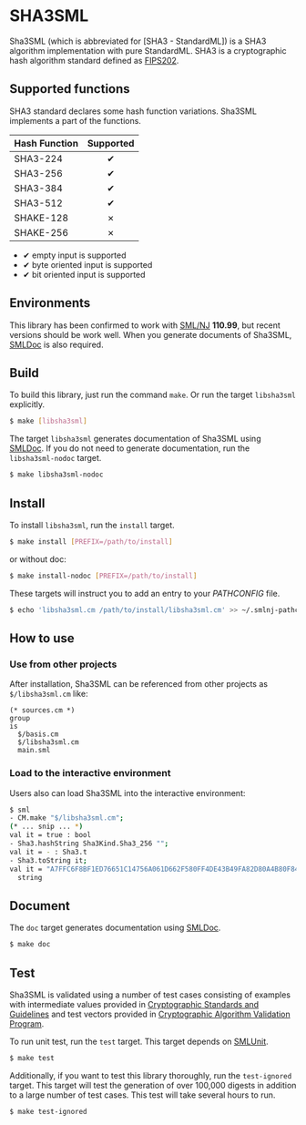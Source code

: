 
# SHA3SML

Sha3SML (which is abbreviated for [SHA3 - StandardML]) is a SHA3 algorithm implementation with pure StandardML.
SHA3 is a cryptographic hash algorithm standard defined as [FIPS202].


## Supported functions

SHA3 standard declares some hash function variations.
Sha3SML implements a part of the functions.

|Hash Function|Supported |
|:------------|:--------:|
|SHA3-224     |  ✔       |
|SHA3-256     |  ✔       |
|SHA3-384     |  ✔       |
|SHA3-512     |  ✔       |
|SHAKE-128    |  ✗       |
|SHAKE-256    |  ✗       |

- ✔ empty input is supported
- ✔ byte oriented input is supported
- ✔ bit oriented input is supported


## Environments

This library has been confirmed to work with [SML/NJ] **110.99**, but recent versions should be work well.
When you generate documents of Sha3SML, [SMLDoc] is also required.


## Build

To build this library, just run the command `make`. Or run the target `libsha3sml` explicitly.

```sh
$ make [libsha3sml]
```

The target `libsha3sml` generates documentation of Sha3SML using [SMLDoc].
If you do not need to generate documentation, run the `libsha3sml-nodoc` target.

```sh
$ make libsha3sml-nodoc
```


## Install

To install `libsha3sml`, run the `install` target.

```sh
$ make install [PREFIX=/path/to/install]
```

or without doc:

```sh
$ make install-nodoc [PREFIX=/path/to/install]
```

These targets will instruct you to add an entry to your _PATHCONFIG_ file.

```sh
$ echo 'libsha3sml.cm /path/to/install/libsha3sml.cm' >> ~/.smlnj-pathconfig
```


## How to use

### Use from other projects

After installation, Sha3SML can be referenced from other projects as `$/libsha3sml.cm` like:

```
(* sources.cm *)
group
is
  $/basis.cm
  $/libsha3sml.cm
  main.sml
```

### Load to the interactive environment

Users also can load Sha3SML into the interactive environment:

```sh
$ sml
- CM.make "$/libsha3sml.cm";
(* ... snip ... *)
val it = true : bool
- Sha3.hashString Sha3Kind.Sha3_256 "";
val it = - : Sha3.t
- Sha3.toString it;
val it = "A7FFC6F8BF1ED76651C14756A061D662F580FF4DE43B49FA82D80A4B80F8434A" :
  string
```


## Document

The `doc` target generates documentation using [SMLDoc].

```sh
$ make doc
```


## Test

Sha3SML is validated using a number of test cases consisting of examples with intermediate values provided in [Cryptographic Standards and Guidelines][EXVALS] and test vectors provided in [Cryptographic Algorithm Validation Program][CAVP].

To run unit test, run the `test` target. This target depends on [SMLUnit].

```sh
$ make test
```

Additionally, if you want to test this library thoroughly, run the `test-ignored` target.
This target will test the generation of over 100,000 digests in addition to a large number of test cases.
This test will take several hours to run.

```sh
$ make test-ignored
```


[SML/NJ]: https://www.smlnj.org/ "Standard ML of New Jersey"

[SMLDoc]: https://www.pllab.riec.tohoku.ac.jp/smlsharp//?SMLDoc "SMLDoc"

[SMLUnit]: https://github.com/smlsharp/SMLUnit "SMLUnit"

[FIPS202]: https://doi.org/10.6028/NIST.FIPS.202 "SHA-3 Standard: Permutation-Based Hash and Extendable-Output Functions"

[EXVALS]: https://csrc.nist.gov/projects/cryptographic-standards-and-guidelines/example-values "Cryptographic Standards and Guidelines"

[CAVP]: https://csrc.nist.gov/projects/cryptographic-algorithm-validation-program/secure-hashing "Cryptographic Algorithm Validation Program"

